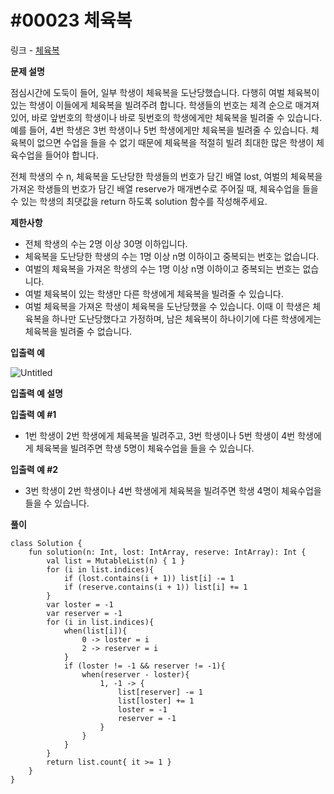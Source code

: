 # #00023 체육복

링크 - [체육복](https://school.programmers.co.kr/learn/courses/30/lessons/42862)

**문제 설명**

점심시간에 도둑이 들어, 일부 학생이 체육복을 도난당했습니다. 다행히 여벌 체육복이 있는 학생이 이들에게 체육복을 빌려주려 합니다. 학생들의 번호는 체격 순으로 매겨져 있어, 바로 앞번호의 학생이나 바로 뒷번호의 학생에게만 체육복을 빌려줄 수 있습니다. 예를 들어, 4번 학생은 3번 학생이나 5번 학생에게만 체육복을 빌려줄 수 있습니다. 체육복이 없으면 수업을 들을 수 없기 때문에 체육복을 적절히 빌려 최대한 많은 학생이 체육수업을 들어야 합니다.

전체 학생의 수 n, 체육복을 도난당한 학생들의 번호가 담긴 배열 lost, 여벌의 체육복을 가져온 학생들의 번호가 담긴 배열 reserve가 매개변수로 주어질 때, 체육수업을 들을 수 있는 학생의 최댓값을 return 하도록 solution 함수를 작성해주세요.

****제한사항****

- 전체 학생의 수는 2명 이상 30명 이하입니다.
- 체육복을 도난당한 학생의 수는 1명 이상 n명 이하이고 중복되는 번호는 없습니다.
- 여벌의 체육복을 가져온 학생의 수는 1명 이상 n명 이하이고 중복되는 번호는 없습니다.
- 여벌 체육복이 있는 학생만 다른 학생에게 체육복을 빌려줄 수 있습니다.
- 여벌 체육복을 가져온 학생이 체육복을 도난당했을 수 있습니다. 이때 이 학생은 체육복을 하나만 도난당했다고 가정하며, 남은 체육복이 하나이기에 다른 학생에게는 체육복을 빌려줄 수 없습니다.

****입출력 예****

![Untitled](https://user-images.githubusercontent.com/105714784/217141806-82e9c6a3-7452-4c53-ae3f-d64467a3babb.png)

****입출력 예 설명****

**입출력 예 #1**

- 1번 학생이 2번 학생에게 체육복을 빌려주고, 3번 학생이나 5번 학생이 4번 학생에게 체육복을 빌려주면 학생 5명이 체육수업을 들을 수 있습니다.

**입출력 예 #2**

- 3번 학생이 2번 학생이나 4번 학생에게 체육복을 빌려주면 학생 4명이 체육수업을 들을 수 있습니다.

**풀이**

```
class Solution {
    fun solution(n: Int, lost: IntArray, reserve: IntArray): Int {
        val list = MutableList(n) { 1 }
        for (i in list.indices){
            if (lost.contains(i + 1)) list[i] -= 1
            if (reserve.contains(i + 1)) list[i] += 1
        }
        var loster = -1
        var reserver = -1
        for (i in list.indices){
            when(list[i]){
                0 -> loster = i
                2 -> reserver = i
            }
            if (loster != -1 && reserver != -1){
                when(reserver - loster){
                    1, -1 -> {
                        list[reserver] -= 1
                        list[loster] += 1
                        loster = -1
                        reserver = -1
                    }
                }
            }
        }
        return list.count{ it >= 1 }
    }
}
```
